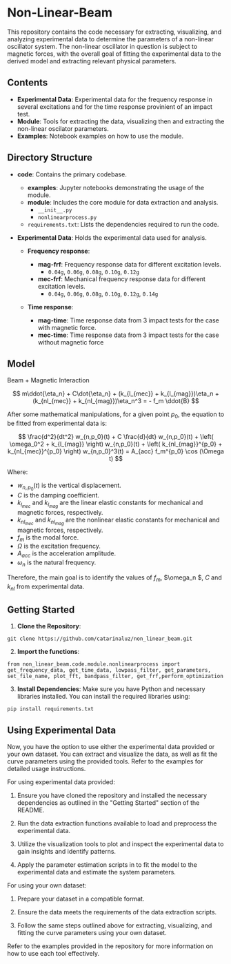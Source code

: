 # Non-Linear-Beam

This repository contains the code necessary for extracting, visualizing, and analyzing experimental data to determine the parameters of a non-linear oscillator system. The non-linear oscillator in question is subject to magnetic forces, with the overall goal of fitting the experimental data to the derived model and extracting relevant physical parameters.

## Contents

- **Experimental Data**: Experimental data for the frequency response in several excitations and for the time response provinient of an impact test.
- **Module**: Tools for extracting the data, visualizing then and extracting the non-linear oscilator parameters.
- **Examples**: Notebook examples on how to use the module.

## Directory Structure

- **code**: Contains the primary codebase.
  - **examples**: Jupyter notebooks demonstrating the usage of the module.
  - **module**: Includes the core module for data extraction and analysis.
    - `__init__.py`
    - `nonlinearprocess.py`
  - `requirements.txt`: Lists the dependencies required to run the code.

- **Experimental Data**: Holds the experimental data used for analysis.
  - **Frequency response**:
    - **mag-frf**: Frequency response data for different excitation levels.
      - `0.04g`, `0.06g`, `0.08g`, `0.10g`, `0.12g`
    - **mec-frf**: Mechanical frequency response data for different excitation levels.
      - `0.04g`, `0.06g`, `0.08g`, `0.10g`, `0.12g`, `0.14g`

  - **Time response**:
    - **mag-time**: Time response data from 3 impact tests for the case with magnetic force.
    - **mec-time**: Time response data from 3 impact tests for the case without magnetic force
      
## Model

Beam + Magnetic Interaction

$$
 m\ddot{\eta_n} + C\dot{\eta_n} + (k_{l_{mec}} + k_{l_{mag}})\eta_n + (k_{nl_{mec}} + k_{nl_{mag}})\eta_n^3  = - f_m \ddot{B} 
$$

After some mathematical manipulations, for a given point $p_0$, the equation to be fitted from experimental data is:

$$
\frac{d^2}{dt^2} w_{n,p_0}(t) + C \frac{d}{dt} w_{n,p_0}(t) + \left( \omega_0^2 + k_{l_{mag}} \right) w_{n,p_0}(t) + \left( k_{nl_{mag}}^{p_0} + k_{nl_{mec}}^{p_0} \right) w_{n,p_0}^3(t) = A_{acc} f_m^{p_0} \cos (\Omega t)
$$

Where:
- $w_{n,p_0}(t)$ is the vertical displacement.
- $C$ is the damping coefficient.
- $k_{l_{mec}}$ and $k_{l_{mag}}$ are the linear elastic constants for mechanical and magnetic forces, respectively.
- $k_{nl_{mec}}$ and $k_{nl_{mag}}$ are the nonlinear elastic constants for mechanical and magnetic forces, respectively.
- $f_m$ is the modal force.
- $\Omega$ is the excitation frequency.
- $A_{acc}$ is the acceleration amplitude.
- $\omega_n$ is the natural frequency.

Therefore, the main goal is to identify the values of $f_m$, $\omega_n $, $C$ and $k_{nl}$ from experimental data.

## Getting Started

1. **Clone the Repository**: 
```
git clone https://github.com/catarinaluz/non_linear_beam.git
```

2. **Import the functions**:
```
from non_linear_beam.code.module.nonlinearprocess import get_frequency_data, get_time_data, lowpass_filter, get_parameters, set_file_name, plot_fft, bandpass_filter, get_frf,perform_optimization
```

3. **Install Dependencies**:
Make sure you have Python and necessary libraries installed. You can install the required libraries using:
```
pip install requirements.txt
```


## Using Experimental Data

Now, you have the option to use either the experimental data provided or your own dataset. You can extract and visualize the data, as well as fit the curve parameters using the provided tools. Refer to the examples for detailed usage instructions.

For using experimental data provided:

1. Ensure you have cloned the repository and installed the necessary dependencies as outlined in the "Getting Started" section of the README.

2. Run the data extraction functions available to load and preprocess the experimental data.

3. Utilize the visualization tools to plot and inspect the experimental data to gain insights and identify patterns.

4. Apply the parameter estimation scripts in to fit the model to the experimental data and estimate the system parameters.

For using your own dataset:

1. Prepare your dataset in a compatible format.

2. Ensure the data meets the requirements of the data extraction scripts.

3. Follow the same steps outlined above for extracting, visualizing, and fitting the curve parameters using your own dataset.

Refer to the examples provided in the repository for more information on how to use each tool effectively.
